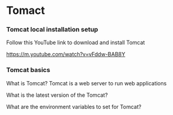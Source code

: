 # Tomact

### Tomcat local installation setup  
Follow this YouTube link to download and install Tomcat

https://m.youtube.com/watch?v=vFddw-BAB8Y

### Tomcat basics 
What is Tomcat? 
Tomcat is a web server to run web applications

What is the latest version of the Tomcat?

What are the environment variables to set for Tomcat?

